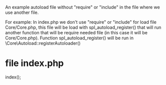 An example autoload file without "require" or "include" in the file where we use another file.

For example:
In index.php we don't use "require" or "include" for load file Core/Core.php, 
this file will be load with spl_autoload_register() that will run another function 
that will be require needed file (in this case it will be Core/Core.php). 
Function spl_autoload_register()  will be run in \Core\Autoload::registerAutoloader()

file index.php
==============

<?php

require_once('Core/autoloader.php');

\Core\Autoload::registerAutoloader();

// run autoload Core\Core()
$core = new Core\Core();
$core->index();
